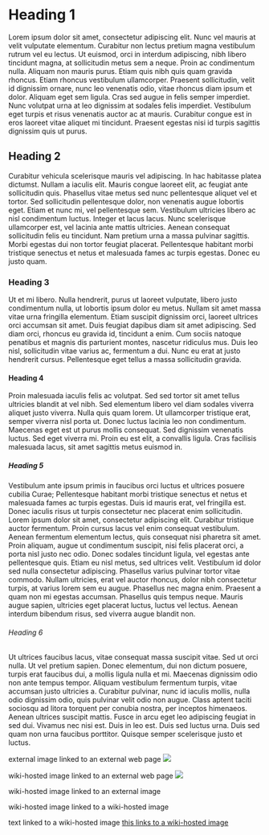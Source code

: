 # Heading 1 #

Lorem ipsum dolor sit amet, consectetur adipiscing elit. Nunc vel mauris at velit vulputate elementum. Curabitur non lectus pretium magna vestibulum rutrum vel eu lectus. Ut euismod, orci in interdum adipiscing, nibh libero tincidunt magna, at sollicitudin metus sem a neque. Proin ac condimentum nulla. Aliquam non mauris purus. Etiam quis nibh quis quam gravida rhoncus. Etiam rhoncus vestibulum ullamcorper. Praesent sollicitudin, velit id dignissim ornare, nunc leo venenatis odio, vitae rhoncus diam ipsum et dolor. Aliquam eget sem ligula. Cras sed augue in felis semper imperdiet. Nunc volutpat urna at leo dignissim at sodales felis imperdiet. Vestibulum eget turpis et risus venenatis auctor ac at mauris. Curabitur congue est in eros laoreet vitae aliquet mi tincidunt. Praesent egestas nisi id turpis sagittis dignissim quis ut purus.

## Heading 2 ##

Curabitur vehicula scelerisque mauris vel adipiscing. In hac habitasse platea dictumst. Nullam a iaculis elit. Mauris congue laoreet elit, ac feugiat ante sollicitudin quis. Phasellus vitae metus sed nunc pellentesque aliquet vel et tortor. Sed sollicitudin pellentesque dolor, non venenatis augue lobortis eget. Etiam et nunc mi, vel pellentesque sem. Vestibulum ultricies libero ac nisl condimentum luctus. Integer et lacus lacus. Nunc scelerisque ullamcorper est, vel lacinia ante mattis ultricies. Aenean consequat sollicitudin felis eu tincidunt. Nam pretium urna a massa pulvinar sagittis. Morbi egestas dui non tortor feugiat placerat. Pellentesque habitant morbi tristique senectus et netus et malesuada fames ac turpis egestas. Donec eu justo quam.

### Heading 3 ###

Ut et mi libero. Nulla hendrerit, purus ut laoreet vulputate, libero justo condimentum nulla, ut lobortis ipsum dolor eu metus. Nullam sit amet massa vitae urna fringilla elementum. Etiam suscipit dignissim orci, laoreet ultrices orci accumsan sit amet. Duis feugiat dapibus diam sit amet adipiscing. Sed diam orci, rhoncus eu gravida id, tincidunt a enim. Cum sociis natoque penatibus et magnis dis parturient montes, nascetur ridiculus mus. Duis leo nisl, sollicitudin vitae varius ac, fermentum a dui. Nunc eu erat at justo hendrerit cursus. Pellentesque eget tellus a massa sollicitudin gravida.

#### Heading 4 ####

Proin malesuada iaculis felis ac volutpat. Sed sed tortor sit amet tellus ultricies blandit at vel nibh. Sed elementum libero vel diam sodales viverra aliquet justo viverra. Nulla quis quam lorem. Ut ullamcorper tristique erat, semper viverra nisl porta ut. Donec luctus lacinia leo non condimentum. Maecenas eget est ut purus mollis consequat. Sed dignissim venenatis luctus. Sed eget viverra mi. Proin eu est elit, a convallis ligula. Cras facilisis malesuada lacus, sit amet sagittis metus euismod in.

##### Heading 5 #####

Vestibulum ante ipsum primis in faucibus orci luctus et ultrices posuere cubilia Curae; Pellentesque habitant morbi tristique senectus et netus et malesuada fames ac turpis egestas. Duis id mauris erat, vel fringilla est. Donec iaculis risus ut turpis consectetur nec placerat enim sollicitudin. Lorem ipsum dolor sit amet, consectetur adipiscing elit. Curabitur tristique auctor fermentum. Proin cursus lacus vel enim consequat vestibulum. Aenean fermentum elementum lectus, quis consequat nisi pharetra sit amet. Proin aliquam, augue ut condimentum suscipit, nisi felis placerat orci, a porta nisl justo nec odio. Donec sodales tincidunt ligula, vel egestas ante pellentesque quis. Etiam eu nisl metus, sed ultrices velit. Vestibulum id dolor sed nulla consectetur adipiscing. Phasellus varius pulvinar tortor vitae commodo. Nullam ultricies, erat vel auctor rhoncus, dolor nibh consectetur turpis, at varius lorem sem eu augue. Phasellus nec magna enim. Praesent a quam non mi egestas accumsan. Phasellus quis tempus neque. Mauris augue sapien, ultricies eget placerat luctus, luctus vel lectus. Aenean interdum bibendum risus, sed viverra augue blandit non.

###### Heading 6 ######

Ut ultrices faucibus lacus, vitae consequat massa suscipit vitae. Sed ut orci nulla. Ut vel pretium sapien. Donec elementum, dui non dictum posuere, turpis erat faucibus dui, a mollis ligula nulla et mi. Maecenas dignissim odio non ante tempus tempor. Aliquam vestibulum fermentum turpis, vitae accumsan justo ultricies a. Curabitur pulvinar, nunc id iaculis mollis, nulla odio dignissim odio, quis pulvinar velit odio non augue. Class aptent taciti sociosqu ad litora torquent per conubia nostra, per inceptos himenaeos. Aenean ultrices suscipit mattis. Fusce in arcu eget leo adipiscing feugiat in sed dui. Vivamus nec nisi est. Duis in leo est. Duis sed luctus urna. Duis sed quam non urna faucibus porttitor. Quisque semper scelerisque justo et luctus.

external image linked to an external web page
[![](http://sadiframework.org/content/wp-content/themes/SADI/images/sadi-header.png)](http://sadiframework.org/)

wiki-hosted image linked to an external web page
[![](http://sadi.googlecode.com/svn/wiki/images/sadi-logo.png)](http://sadiframework.org/)

wiki-hosted image linked to an external image
![![](http://sadi.googlecode.com/svn/wiki/images/sadi-logo.png)](http://sadiframework.org/images/spinner.gif)

wiki-hosted image linked to a wiki-hosted image
![![](http://sadi.googlecode.com/svn/wiki/images/sadi-logo.png)](http://sadi.googlecode.com/svn/wiki/images/sadi-header.png)

text linked to a wiki-hosted image
[this links to a wiki-hosted image](http://sadi.googlecode.com/svn/wiki/images/sadi-logo.png)